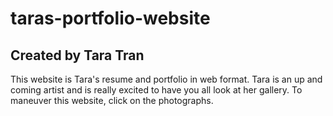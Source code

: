 # taras-portfolio-website
## Created by Tara Tran 
This website is Tara's resume and portfolio in web format. Tara is an up and coming artist and is really excited to have you all look at her gallery. To maneuver this website, click on the photographs.  
